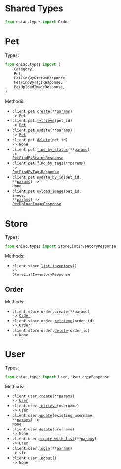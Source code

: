 # Shared Types

```python
from eniac.types import Order
```

# Pet

Types:

```python
from eniac.types import (
    Category,
    Pet,
    PetFindByStatusResponse,
    PetFindByTagsResponse,
    PetUploadImageResponse,
)
```

Methods:

- <code title="post /pet">client.pet.<a href="./src/eniac/resources/pet.py">create</a>(\*\*<a href="src/eniac/types/pet_create_params.py">params</a>) -> <a href="./src/eniac/types/pet.py">Pet</a></code>
- <code title="get /pet/{petId}">client.pet.<a href="./src/eniac/resources/pet.py">retrieve</a>(pet_id) -> <a href="./src/eniac/types/pet.py">Pet</a></code>
- <code title="put /pet">client.pet.<a href="./src/eniac/resources/pet.py">update</a>(\*\*<a href="src/eniac/types/pet_update_params.py">params</a>) -> <a href="./src/eniac/types/pet.py">Pet</a></code>
- <code title="delete /pet/{petId}">client.pet.<a href="./src/eniac/resources/pet.py">delete</a>(pet_id) -> None</code>
- <code title="get /pet/findByStatus">client.pet.<a href="./src/eniac/resources/pet.py">find_by_status</a>(\*\*<a href="src/eniac/types/pet_find_by_status_params.py">params</a>) -> <a href="./src/eniac/types/pet_find_by_status_response.py">PetFindByStatusResponse</a></code>
- <code title="get /pet/findByTags">client.pet.<a href="./src/eniac/resources/pet.py">find_by_tags</a>(\*\*<a href="src/eniac/types/pet_find_by_tags_params.py">params</a>) -> <a href="./src/eniac/types/pet_find_by_tags_response.py">PetFindByTagsResponse</a></code>
- <code title="post /pet/{petId}">client.pet.<a href="./src/eniac/resources/pet.py">update_by_id</a>(pet_id, \*\*<a href="src/eniac/types/pet_update_by_id_params.py">params</a>) -> None</code>
- <code title="post /pet/{petId}/uploadImage">client.pet.<a href="./src/eniac/resources/pet.py">upload_image</a>(pet_id, image, \*\*<a href="src/eniac/types/pet_upload_image_params.py">params</a>) -> <a href="./src/eniac/types/pet_upload_image_response.py">PetUploadImageResponse</a></code>

# Store

Types:

```python
from eniac.types import StoreListInventoryResponse
```

Methods:

- <code title="get /store/inventory">client.store.<a href="./src/eniac/resources/store/store.py">list_inventory</a>() -> <a href="./src/eniac/types/store_list_inventory_response.py">StoreListInventoryResponse</a></code>

## Order

Methods:

- <code title="post /store/order">client.store.order.<a href="./src/eniac/resources/store/order.py">create</a>(\*\*<a href="src/eniac/types/store/order_create_params.py">params</a>) -> <a href="./src/eniac/types/shared/order.py">Order</a></code>
- <code title="get /store/order/{orderId}">client.store.order.<a href="./src/eniac/resources/store/order.py">retrieve</a>(order_id) -> <a href="./src/eniac/types/shared/order.py">Order</a></code>
- <code title="delete /store/order/{orderId}">client.store.order.<a href="./src/eniac/resources/store/order.py">delete</a>(order_id) -> None</code>

# User

Types:

```python
from eniac.types import User, UserLoginResponse
```

Methods:

- <code title="post /user">client.user.<a href="./src/eniac/resources/user.py">create</a>(\*\*<a href="src/eniac/types/user_create_params.py">params</a>) -> <a href="./src/eniac/types/user.py">User</a></code>
- <code title="get /user/{username}">client.user.<a href="./src/eniac/resources/user.py">retrieve</a>(username) -> <a href="./src/eniac/types/user.py">User</a></code>
- <code title="put /user/{username}">client.user.<a href="./src/eniac/resources/user.py">update</a>(existing_username, \*\*<a href="src/eniac/types/user_update_params.py">params</a>) -> None</code>
- <code title="delete /user/{username}">client.user.<a href="./src/eniac/resources/user.py">delete</a>(username) -> None</code>
- <code title="post /user/createWithList">client.user.<a href="./src/eniac/resources/user.py">create_with_list</a>(\*\*<a href="src/eniac/types/user_create_with_list_params.py">params</a>) -> <a href="./src/eniac/types/user.py">User</a></code>
- <code title="get /user/login">client.user.<a href="./src/eniac/resources/user.py">login</a>(\*\*<a href="src/eniac/types/user_login_params.py">params</a>) -> str</code>
- <code title="get /user/logout">client.user.<a href="./src/eniac/resources/user.py">logout</a>() -> None</code>
